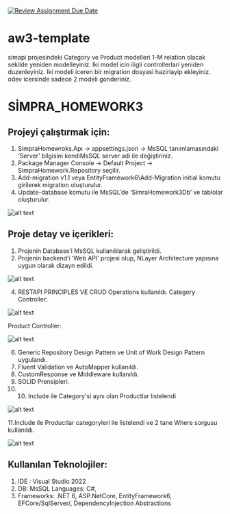 [![Review Assignment Due Date](https://classroom.github.com/assets/deadline-readme-button-24ddc0f5d75046c5622901739e7c5dd533143b0c8e959d652212380cedb1ea36.svg)](https://classroom.github.com/a/gaQlcHTs)
# aw3-template

simapi projesindeki Category ve Product modelleri 1-M relation olacak sekilde yeniden modelleyiniz.
Iki model icin iligli controllerlari yeniden duzenleyiniz. 
Iki modeli iceren bir migration dosyasi hazirlayip ekleyiniz. 
odev icersinde sadece 2 modeli gonderiniz. 


# SİMPRA_HOMEWORK3

## Projeyi çalıştırmak için:
1. SimpraHomewroks.Apı -> appsettings.json -> MsSQL tanımlamasındaki ‘Server’ bilgisini kendiMsSQL server adı ile değiştiriniz. 
2. Package Manager Console -> Default Project -> SimpraHomework.Repository seçilir. 
3. Add-migration v1.1 veya EntityFramework6\Add-Migration initial komutu girilerek migration oluşturulur. 
4. Update-database komutu ile MsSQL’de ‘SimraHomework3Db’ ve tablolar oluşturulur.

![alt text](https://i.ibb.co/GFZ3N13/Connection.png)

## Proje detay ve içerikleri: 
1. Projenin Database’i  MsSQL kullanılılarak geliştirildi.
2. Projenin backend’i ‘Web API’ projesi olup, NLayer Architecture yapısına uygun olarak dizayn edildi.

![alt text](https://i.ibb.co/mN5sNVV/NLayer.jpg)

4. RESTAPI PRINCIPLES VE CRUD Operations kullanıldı. 
   Category Controller:
   
![alt text](https://i.ibb.co/CwT6WgV/Catgory-Controller.jpg)
   
   Product Controller:
   
![alt text](https://i.ibb.co/Yd3dHbN/Product-Controller.jpg)
   
6. Generic Repository Design Pattern ve Unit of Work Design Pattern uygulandı.
7. Fluent  Validation ve AutoMapper kullanıldı.
8. CustomResponse ve Middleware kullanıldı.
9. SOLID Prensipleri.
10. 10. Include ile Category'si aynı olan Productlar listelendi 

![alt text](https://i.ibb.co/jH9T6dS/Includefor-Category.jpg)

11.Include ile Productlar categoryleri ile listelendi ve 2 tane Where sorgusu kullanıldı.
    
![alt text](https://i.ibb.co/S5sxk6m/Includefor-Product.jpg)
    
        
## Kullanılan Teknolojiler: 
1. IDE : Visual Studio 2022 
2. DB: MsSQL Languages: C#, 
3. Frameworks: .NET 6, ASP.NetCore, EntityFramework6, EFCore/SqlServer/, DependencyInjection Abstractions 
  
